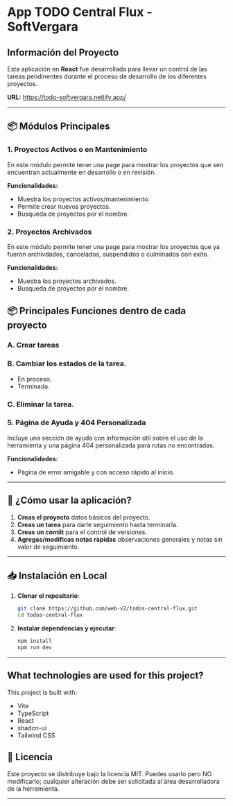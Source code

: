 # App TODO Central Flux - SoftVergara

## Información del Proyecto

Esta aplicación en **React** fue desarrollada para llevar un control de las tareas pendinentes durante el proceso de desarrollo de los diferentes proyectos.

**URL:** https://todo-softvergara.netlify.app/

---

## 📦 Módulos Principales

### 1. Proyectos Activos o en Mantenimiento

En este módulo permite tener una page para mostrar los proyectos que sen encuentran actualmente en desarrollo o en revisión.

**Funcionalidades:**

- Muestra los proyectos activos/mantenimiento.
- Permite crear nuevos proyectos.
- Busqueda de proyectos por el nombre.

### 2. Proyectos Archivados

En este módulo permite tener una page para mostrar los proyectos que ya fueron archivdados, cancelados, suspendidos o culminados con exito.

**Funcionalidades:**

- Muestra los proyectos archivados.
- Busqueda de proyectos por el nombre.

## 📦 Principales Funciones dentro de cada proyecto

### A. Crear tareas
### B. Cambiar los estados de la tarea.
- En proceso.
- Terminada.
### C. Eliminar la tarea.

### 5. Página de Ayuda y 404 Personalizada

Incluye una sección de ayuda con información útil sobre el uso de la herramienta y una página 404 personalizada para rutas no encontradas.

**Funcionalidades:**

- Página de error amigable y con acceso rápido al inicio.

---

## 🚀 ¿Cómo usar la aplicación?

1. **Creas el proyecto** datos básicos del proyecto.
2. **Creas un tarea** para darle seguimiento hasta terminarla.
3. **Creas un comiit** para el control de versiones.
4. **Agregas/modificas notas rápidas** observaciones generales y notas sin valor de seguimiento.

---

## 📥 Instalación en Local

1. **Clonar el repositorio**:

   ```bash
   git clone https://github.com/web-v2/todos-central-flux.git
   cd todos-central-flux
   ```

2. **Instalar dependencias y ejecutar**:

   ```bash
   npm install
   npm run dev
   ```

---

## What technologies are used for this project?

This project is built with:

- Vite
- TypeScript
- React
- shadcn-ui
- Tailwind CSS

## 📜 Licencia

Este proyecto se distribuye bajo la licencia MIT. Puedes usarlo pero NO modificarlo; cualquier alteración debe ser solicitada al área desarrolladora de la herramienta.

---